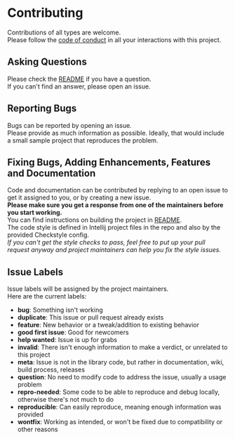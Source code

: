# Contributing
Contributions of all types are welcome.   
Please follow the [code of conduct][1] in all your interactions with this project.

## Asking Questions
Please check the [README][2] if you have a question.  
If you can't find an answer, please open an issue.

## Reporting Bugs
Bugs can be reported by opening an issue.  
Please provide as much information as possible. Ideally, that would include a small sample project that reproduces the problem.

## Fixing Bugs, Adding Enhancements, Features and Documentation
Code and documentation can be contributed by replying to an open issue to get it assigned to you, or by creating a new issue.  
**Please make sure you get a response from one of the maintainers before you start working.**  
You can find instructions on building the project in [README][2].  
The code style is defined in Intellij project files in the repo and also by the provided Checkstyle config.  
*If you can't get the style checks to pass, feel free to put up your pull request anyway and project maintainers can help you fix the style issues.*

## Issue Labels
Issue labels will be assigned by the project maintainers.  
Here are the current labels:

* **bug**: Something isn't working
* **duplicate**: This issue or pull request already exists
* **feature**: New behavior or a tweak/addition to existing behavior
* **good first issue**: Good for newcomers
* **help wanted**: Issue is up for grabs
* **invalid**: There isn't enough information to make a verdict, or unrelated to this project
* **meta**: Issue is not in the library code, but rather in documentation, wiki, build process, releases
* **question**: No need to modify code to address the issue, usually a usage problem
* **repro-needed**: Some code to be able to reproduce and debug locally, otherwise there's not much to do
* **reproducible**: Can easily reproduce, meaning enough information was provided
* **wontfix**: Working as intended, or won't be fixed due to compatibility or other reasons
 
[1]: https://github.com/yevgenykuz/simple-soap-client/blob/master/CODE_OF_CONDUCT.md
[2]: https://github.com/yevgenykuz/simple-soap-client/blob/master/README.rst
